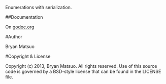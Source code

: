 Enumerations with serialization.

##Documentation

On [godoc.org](http://godoc.org/github.com/bmatsuo/enumstr)

#Author

Bryan Matsuo

#Copyright & License

Copyright (c) 2013, Bryan Matsuo.
All rights reserved.
Use of this source code is governed by a BSD-style license that can be
found in the LICENSE file.
